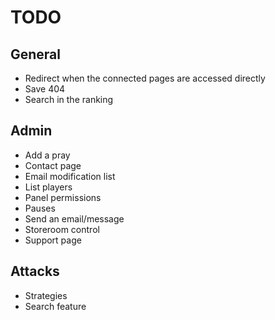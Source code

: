 # TODO
## General
* Redirect when the connected pages are accessed directly
* Save 404
* Search in the ranking

## Admin
* Add a pray
* Contact page
* Email modification list
* List players
* Panel permissions
* Pauses
* Send an email/message
* Storeroom control
* Support page

## Attacks
* Strategies
* Search feature
